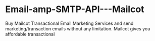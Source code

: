 # Email-amp-SMTP-API---Mailcot
Buy Mailcot Transactional Email Marketing Services and send marketing/transaction emails without any limitation. Mailcot gives you affordable transactional
